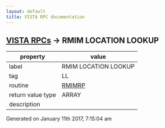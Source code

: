 ```yaml
---
layout: default
title: VISTA RPC documentation
---
```




## [VISTA RPCs](TableOfContent.md) &#8594; RMIM LOCATION LOOKUP 

 property | value 
--- | --- 
 label | RMIM LOCATION LOOKUP
 tag | LL
 routine | [RMIMRP](http://code.osehra.org/dox/Routine_RMIMRP_source.html)
 return value type | ARRAY
 description | 




 Generated on January 11th 2017, 7:15:04 am